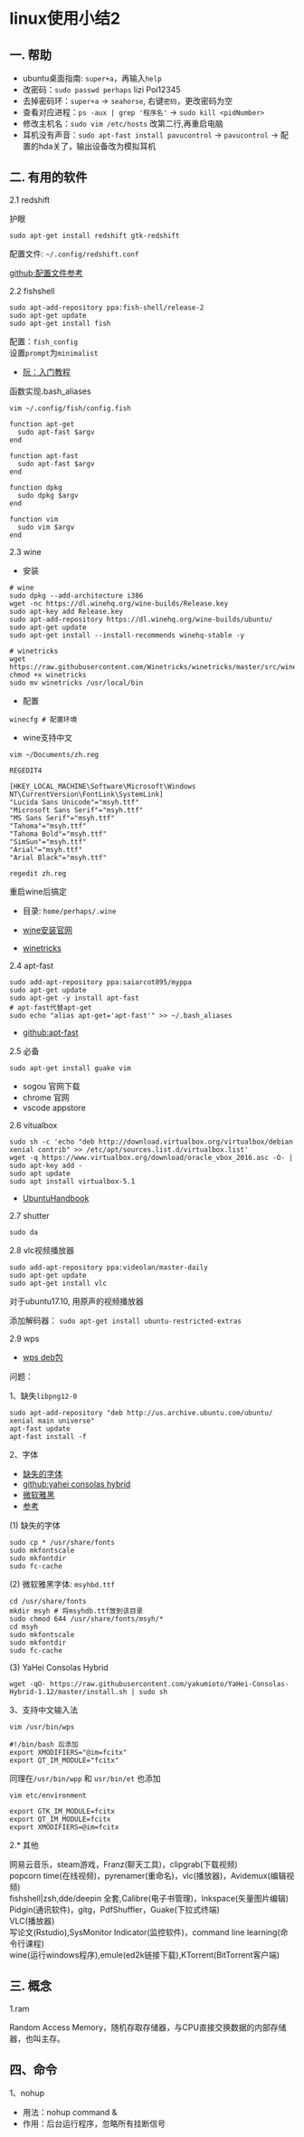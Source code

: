 <!-- 2017/8/11  -->

# linux使用小结2

## 一. 帮助

- ubuntu桌面指南: `super+a`，再输入`help`
- 改密码：`sudo passwd perhaps` lizi Poi12345
- 去掉密码环：`super+a` -> `seahorse`, 右键`密码`，更改密码为空
- 查看对应进程：`ps -aux | grep '程序名'` -> `sudo kill <pidNumber>`
- 修改主机名：`sudo vim /etc/hosts` 改第二行,再重启电脑
- 耳机没有声音：`sudo apt-fast install pavucontrol` -> `pavucontrol` -> 配置的hda关了，输出设备改为模拟耳机

## 二. 有用的软件

2.1 redshift

护眼

`sudo apt-get install redshift gtk-redshift`

配置文件: `~/.config/redshift.conf`

[github:配置文件参考](https://github.com/Arondight/profile/blob/master/redshift/redshift.conf)

2.2 fishshell

```shell
sudo apt-add-repository ppa:fish-shell/release-2
sudo apt-get update
sudo apt-get install fish
```

配置：`fish_config`</br>
设置`prompt`为`minimalist`

- [阮：入门教程](http://www.ruanyifeng.com/blog/2017/05/fish_shell.html)

函数实现.bash_aliases

`vim ~/.config/fish/config.fish`

```shell
function apt-get
  sudo apt-fast $argv
end

function apt-fast
  sudo apt-fast $argv
end

function dpkg
  sudo dpkg $argv
end

function vim
  sudo vim $argv
end
```

2.3 wine

- 安装

```shell
# wine
sudo dpkg --add-architecture i386
wget -nc https://dl.winehq.org/wine-builds/Release.key
sudo apt-key add Release.key
sudo apt-add-repository https://dl.winehq.org/wine-builds/ubuntu/
sudo apt-get update
sudo apt-get install --install-recommends winehq-stable -y
```

```shell
# winetricks
wget https://raw.githubusercontent.com/Winetricks/winetricks/master/src/winetricks
chmod +x winetricks
sudo mv winetricks /usr/local/bin
```

- 配置

```shell
winecfg # 配置环境
```

- wine支持中文

`vim ~/Documents/zh.reg`

```shell
REGEDIT4

[HKEY_LOCAL_MACHINE\Software\Microsoft\Windows NT\CurrentVersion\FontLink\SystemLink]
"Lucida Sans Unicode"="msyh.ttf"
"Microsoft Sans Serif"="msyh.ttf"
"MS Sans Serif"="msyh.ttf"
"Tahoma"="msyh.ttf"
"Tahoma Bold"="msyh.ttf"
"SimSun"="msyh.ttf"
"Arial"="msyh.ttf"
"Arial Black"="msyh.ttf"
```

`regedit zh.reg`

重启wine后搞定

- 目录: `home/perhaps/.wine`

- [wine安装官网](https://wiki.winehq.org/Ubuntu)
- [winetricks](https://github.com/Winetricks/winetricks)

2.4 apt-fast

```shell
sudo add-apt-repository ppa:saiarcot895/myppa
sudo apt-get update
sudo apt-get -y install apt-fast
# apt-fast代替apt-get
sudo echo "alias apt-get='apt-fast'" >> ~/.bash_aliases
```

- [github:apt-fast](https://github.com/ilikenwf/apt-fast/blob/master/README.md)

2.5 必备

`sudo apt-get install guake vim`

- sogou 官网下载
- chrome 官网
- vscode appstore

2.6 vitualbox

```shell
sudo sh -c 'echo "deb http://download.virtualbox.org/virtualbox/debian xenial contrib" >> /etc/apt/sources.list.d/virtualbox.list'
wget -q https://www.virtualbox.org/download/oracle_vbox_2016.asc -O- | sudo apt-key add -
sudo apt update
sudo apt install virtualbox-5.1
```

- [UbuntuHandbook](http://ubuntuhandbook.org/index.php/2016/07/virtualbox-5-1-released/)

2.7 shutter

```shell
sudo da
```

2.8 vlc视频播放器

```shell
sudo add-apt-repository ppa:videolan/master-daily
sudo apt-get update
sudo apt-get install vlc
```

对于ubuntu17.10, 用原声的视频播放器

添加解码器： `sudo apt-get install ubuntu-restricted-extras`

2.9 wps

- [wps deb包](http://wps-community.org/)

问题：

1、缺失`libpng12-0`

```shell
sudo apt-add-repository "deb http://us.archive.ubuntu.com/ubuntu/ xenial main universe"
apt-fast update
apt-fast install -f
```

2、字体

- [缺失的字体](https://pan.baidu.com/s/1o8ujqhc)
- [github:yahei consolas hybrid](https://github.com/yakumioto/YaHei-Consolas-Hybrid-1.12)
- [微软雅黑](http://www.pc6.com/mac/116742.html)
- [参考](https://my.oschina.net/renwofei423/blog/635798)

(1) 缺失的字体

```shell
sudo cp * /usr/share/fonts
sudo mkfontscale
sudo mkfontdir
sudo fc-cache
```

(2) 微软雅黑字体: `msyhbd.ttf`

```shell
cd /usr/share/fonts
mkdir msyh # 将msyhdb.ttf放到该目录
sudo chmod 644 /usr/share/fonts/msyh/*
cd msyh
sudo mkfontscale
sudo mkfontdir
sudo fc-cache
```

(3) YaHei Consolas Hybrid

```shell
wget -qO- https://raw.githubusercontent.com/yakumioto/YaHei-Consolas-Hybrid-1.12/master/install.sh | sudo sh
```

3、支持中文输入法

`vim /usr/bin/wps`

```shell
#!/bin/bash 后添加
export XMODIFIERS="@im=fcitx"
export QT_IM_MODULE="fcitx"
```

同理在`/usr/bin/wpp` 和 `usr/bin/et` 也添加

`vim etc/environment`

```shell
export GTK_IM_MODULE=fcitx
export QT_IM_MODULE=fcitx
export XMODIFIERS=@im=fcitx
```

2.* 其他

网易云音乐，steam游戏，Franz(聊天工具)，clipgrab(下载视频)</br>
popcorn time(在线视频)，pyrenamer(重命名)，vlc(播放器)，Avidemux(编辑视频)</br>
fishshell|zsh,dde/deepin 全套,Calibre(电子书管理)，Inkspace(矢量图片编辑)</br>
Pidgin(通讯软件)，gitg，PdfShuffler，Guake(下拉式终端)</br>
VLC(播放器)</br>
写论文(Rstudio),SysMonitor Indicator(监控软件)，command line learning(命令行课程)</br>
wine(运行windows程序),emule(ed2k链接下载),KTorrent(BitTorrent客户端)

## 三. 概念

1.ram

Random Access Memory，随机存取存储器，与CPU直接交换数据的内部存储器，也叫主存。

## 四、命令

1、nohup

- 用法：nohup command &
- 作用：后台运行程序，忽略所有挂断信号
